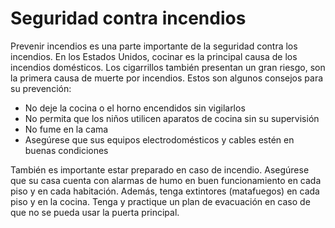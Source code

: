 Seguridad contra incendios
==========================


Prevenir incendios es una parte importante de la seguridad contra los incendios. En los Estados Unidos, cocinar es la principal causa de los incendios domésticos. Los cigarrillos también presentan un gran riesgo, son la primera causa de muerte por incendios. Estos son algunos consejos para su prevención:

* No deje la cocina o el horno encendidos sin vigilarlos
* No permita que los niños utilicen aparatos de cocina sin su supervisión
* No fume en la cama
* Asegúrese que sus equipos electrodomésticos y cables estén en buenas condiciones


También es importante estar preparado en caso de incendio. Asegúrese que su casa cuenta con alarmas de humo en buen funcionamiento en cada piso y en cada habitación. Además, tenga extintores (matafuegos) en cada piso y en la cocina. Tenga y practique un plan de evacuación en caso de que no se pueda usar la puerta principal. 

